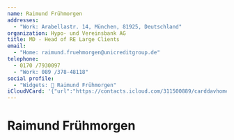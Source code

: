 ```yaml
---
name: Raimund Frühmorgen
addresses:
  - "Work: Arabellastr. 14, München, 81925, Deutschland"
organization: Hypo- und Vereinsbank AG
title: MD - Head of RE Large Clients
email:
  - "Home: raimund.fruehmorgen@unicreditgroup.de"
telephone:
  - 0170 /7930097
  - "Work: 089 /378-48118"
social profile:
  - "Widgets: 🔄 Raimund Frühmorgen"
iCloudVCard: '{"url":"https://contacts.icloud.com/311500889/carddavhome/card/Nzc2MjI2MDctNGQ3Ni00ZTNlLTg1ZGEtNDYwYmQ1MTI3NmE0.vcf","etag":"\"kmfhdfww\"","data":"BEGIN:VCARD\r\nVERSION:3.0\r\nFN:\r\nN:Frühmorgen;Raimund;;;\r\nUID:77622607-4d76-4e3e-85da-460bd51276a4\r\nADR;TYPE=WORK:;;Arabellastr. 14;München;;81925;Deutschland;\r\nPRODID:ez-vcard 0.9.13-fc\r\nREV:2025-04-03T22:12:08Z\r\nORG:Hypo- und Vereinsbank AG;\r\nTITLE:MD - Head of RE Large Clients\r\nEMAIL;TYPE=HOME:raimund.fruehmorgen@unicreditgroup.de\r\nTEL;TYPE=CELL:0170 /7930097\r\nTEL;TYPE=WORK:089 /378-48118\r\nX-SOCIALPROFILE;CHARSET=UTF-8;TYPE=widgets:🔄 Raimund Frühmorgen\r\nEND:VCARD"}'
---
```

# Raimund Frühmorgen